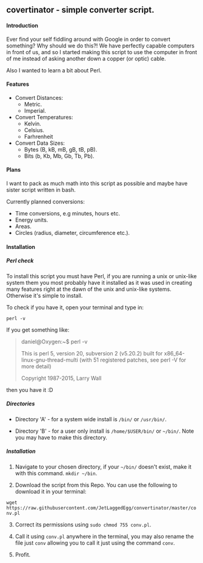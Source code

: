 ## covertinator - simple converter script.

#### Introduction

Ever find your self fiddling around with Google in order to convert something? Why should we do this?! We have perfectly capable computers in front of us, and so I started making this script to use the computer in front of me instead of asking another down a copper (or optic) cable.

Also I wanted to learn a bit about Perl.

#### Features

 - Convert Distances:
    - Metric.
    - Imperial.
 - Convert Temperatures:
    - Kelvin.
    - Celsius.
    - Farhrenheit
 - Convert Data Sizes:
    - Bytes (B, kB, mB, gB, tB, pB).
    - Bits (b, Kb, Mb, Gb, Tb, Pb).

#### Plans

I want to pack as much math into this script as possible and maybe have sister script written in bash.

Currently planned conversions:

 - Time conversions, e.g minutes, hours etc.
 - Energy units.
 - Areas.
 - Circles (radius, diameter, circumference etc.).

#### Installation

##### Perl check

To install this script you must have Perl, if you are running a unix or unix-like system them you most probably have it installed as it was used in creating many features right at the dawn of the unix and unix-like systems. Otherwise it's simple to install.

To check if you have it, open your terminal and type in:

`perl -v`

If you get something like:

>daniel@Oxygen:~$ perl -v
>
>This is perl 5, version 20, subversion 2 (v5.20.2) built for x86_64-linux-gnu-thread-multi
>(with 51 registered patches, see perl -V for more detail)
>
>Copyright 1987-2015, Larry Wall

then you have it :D

##### Directories

* Directory 'A' - for a system wide install is `/bin/` or `/usr/bin/`.

* Directory 'B' - for a user only install is `/home/$USER/bin/` or `~/bin/`. Note you may have to make this directory.

##### Installation

1. Navigate to your chosen directory, if your `~/bin/` doesn't exist, make it with this command. `mkdir ~/bin`.

2. Download the script from this Repo. You can use the following to download it in your terminal:

 `wget https://raw.githubusercontent.com/JetLaggedEgg/convertinator/master/conv.pl`

3. Correct its permissions using `sudo chmod 755 conv.pl`.

4. Call it using `conv.pl` anywhere in the terminal, you may also rename the file just `conv` allowing you to call it just using the command `conv`.

5. Profit.
